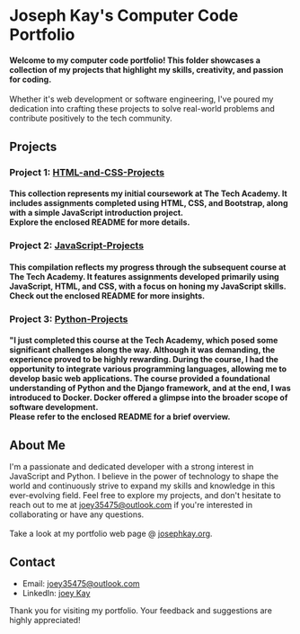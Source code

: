 # Joseph Kay's Computer Code Portfolio

#### Welcome to my computer code portfolio! This folder showcases a collection of my projects that highlight my skills, creativity, and passion for coding. 
Whether it's web development or software engineering, I've poured my dedication into crafting these projects to solve real-world problems and contribute positively to the tech community.

## Projects

### Project 1: [HTML-and-CSS-Projects](HTML-and-CSS-Projects)

#### This collection represents my initial coursework at The Tech Academy. It includes assignments completed using HTML, CSS, and Bootstrap, along with a simple JavaScript introduction project.<br>Explore the enclosed README for more details.

### Project 2: [JavaScript-Projects](JavaScript-Projects)

#### This compilation reflects my progress through the subsequent course at The Tech Academy. It features assignments developed primarily using JavaScript, HTML, and CSS, with a focus on honing my JavaScript skills.<br>Check out the enclosed README for more insights.

### Project 3: [Python-Projects](Python-Projects)

#### "I just completed this course at the Tech Academy, which posed some significant challenges along the way. Although it was demanding, the experience proved to be highly rewarding. During the course, I had the opportunity to integrate various programming languages, allowing me to develop basic web applications. The course provided a foundational understanding of Python and the Django framework, and at the end, I was introduced to Docker. Docker offered a glimpse into the broader scope of software development.<br>Please refer to the enclosed README for a brief overview.

## About Me

I'm a passionate and dedicated developer with a strong interest in JavaScript and Python. I believe in the power of technology to shape the world and continuously strive to expand my skills and knowledge in this ever-evolving field. Feel free to explore my projects, and don't hesitate to reach out to me at joey35475@outlook.com if you're interested in collaborating or have any questions.<br><br>Take a look at my portfolio web page @ [josephkay.org](http://josephkay.org/). 

## Contact

- Email: joey35475@outlook.com
- LinkedIn: [joey Kay](https://www.linkedin.com/in/joey-kay-41322927b/)

Thank you for visiting my portfolio. Your feedback and suggestions are highly appreciated!






